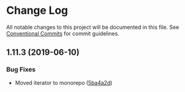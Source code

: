 # Change Log

All notable changes to this project will be documented in this file.
See [Conventional Commits](https://conventionalcommits.org) for commit guidelines.

## 1.11.3 (2019-06-10)


### Bug Fixes

* Moved iterator to monorepo ([5ba4a2d](https://github.com/sirian/js/commit/5ba4a2d))
